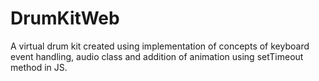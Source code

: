 # DrumKitWeb
A virtual drum kit created using implementation of concepts of keyboard event handling, audio class and addition of animation using setTimeout method in JS. 
